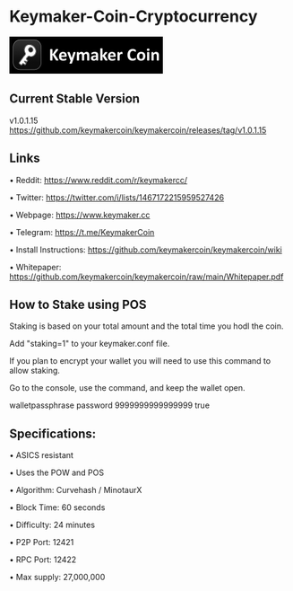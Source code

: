 # Keymaker-Coin-Cryptocurrency


![](src/qt/res/images/logo.png)


## Current Stable Version

v1.0.1.15   https://github.com/keymakercoin/keymakercoin/releases/tag/v1.0.1.15




Links
----------------

• Reddit: https://www.reddit.com/r/keymakercc/

• Twitter: https://twitter.com/i/lists/1467172215959527426

• Webpage: https://www.keymaker.cc

• Telegram: https://t.me/KeymakerCoin

• Install Instructions:  https://github.com/keymakercoin/keymakercoin/wiki

• Whitepaper:  https://github.com/keymakercoin/keymakercoin/raw/main/Whitepaper.pdf



How to Stake using POS
----------------------

Staking is based on your total amount and the total time you hodl the coin.

Add "staking=1" to your keymaker.conf file. 


If you plan to encrypt your wallet you will need to use this command to allow staking.

Go to the console, use the command, and keep the wallet open.

walletpassphrase  password 9999999999999999 true



Specifications:
----------------------

• ASICS resistant

• Uses the POW and POS

• Algorithm:        Curvehash / MinotaurX 

• Block Time:       60 seconds

• Difficulty:       24 minutes

• P2P Port:         12421

• RPC Port:         12422

• Max supply:       27,000,000
 



 




